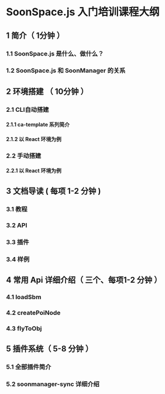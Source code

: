 # SoonSpace.js 入门培训课程大纲



## 1 简介（ 1分钟 ）

### 1.1 SoonSpace.js 是什么、做什么？

### 1.2 SoonSpace.js 和 SoonManager 的关系



## 2 环境搭建 （ 10分钟 ）

### 2.1 CLI自动搭建

#### 2.1.1 ca-template 系列简介

#### 2.1.2 以 React 环境为例 

### 2.2 手动搭建

#### 2.2.1 以 React 环境为例 



## 3 文档导读 ( 每项 1-2 分钟 )

### 3.1 教程

### 3.2 API 

### 3.3 插件 

### 3.4 样例



## 4 常用 Api 详细介绍（ 三个、每项1-2 分钟 ）

### 4.1 loadSbm

### 4.2 createPoiNode

### 4.3 flyToObj



## 5 插件系统（ 5-8 分钟 ）

### 5.1 全部插件简介

### 5.2 soonmanager-sync 详细介绍